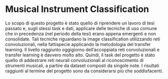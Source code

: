 # Musical Instrument Classification
Lo scopo di questo progetto è stato quello di riprendere un lavoro di tesi passato e, sugli stessi
task e dati, applicare delle tecniche di uso comune che in precedenza (nel periodo della tesi) erano
appena emergenti e non consolidate. Tali tecniche riguardano la image classification utilizzando reti
convoluzionali, nella fattispecie applicando la metodologia del transfer learning. Il livello raggiunto
oggigiorno dell’accoppiata reti convoluzionali e transfer learning è davvero molto alto. Quindi, il task
del progetto è stato quello di addestrare reti neurali convoluzionali al riconoscimento di strumenti
musicali, a partire da dataset composti da singole note. I risultati raggiunti al termine del progetto
sono da considerarsi più che soddisfacenti.
